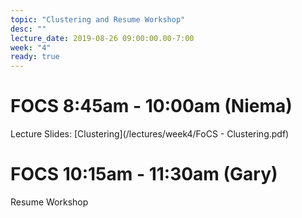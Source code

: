 ```yaml
---
topic: "Clustering and Resume Workshop"
desc: ""
lecture_date: 2019-08-26 09:00:00.00-7:00
week: "4"
ready: true
---
```


# FOCS 8:45am - 10:00am (Niema)

Lecture Slides: [Clustering](/lectures/week4/FoCS - Clustering.pdf)





# FOCS 10:15am - 11:30am (Gary)

Resume Workshop
